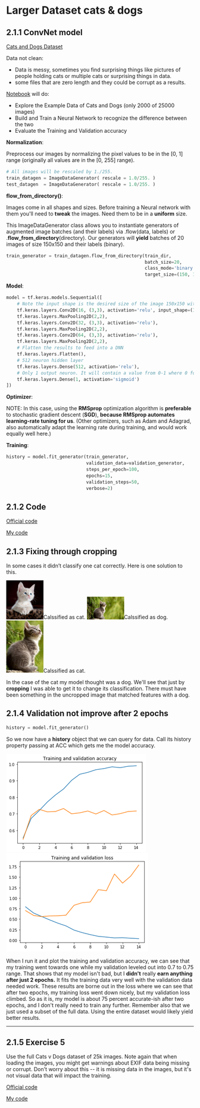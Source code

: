 # Larger Dataset cats & dogs

## 2.1.1 ConvNet model

[Cats and Dogs Dataset](https://www.kaggle.com/c/dogs-vs-cats)

Data not clean:
- Data is messy, sometimes you find surprising things like pictures of people holding cats or multiple cats or surprising things in data.
- some files that are zero length and they could be corrupt as a results.
  


[Notebook](./myExercise/Course_2_Part_4_Lesson_2_Notebook.ipynb) will do:
- Explore the Example Data of Cats and Dogs (only 2000 of 25000 images)
- Build and Train a Neural Network to recognize the difference between the two
- Evaluate the Training and Validation accuracy

**Normalization**:

Preprocess our images by normalizing the pixel values to be in the [0, 1] range (originally all values are in the [0, 255] range).
```python
# All images will be rescaled by 1./255.
train_datagen = ImageDataGenerator( rescale = 1.0/255. )
test_datagen  = ImageDataGenerator( rescale = 1.0/255. )
```

**flow_from_directory()**:

Images come in all shapes and sizes. Before training a Neural network with them you'll need to **tweak** the images. Need them to be in a **uniform** size.

This ImageDataGenerator class allows you to instantiate generators of augmented image batches (and their labels) via .flow(data, labels) or .**flow_from_directory**(directory). 
Our generators will **yield** batches of 20 images of size 150x150 and their labels (binary).

```python
train_generator = train_datagen.flow_from_directory(train_dir,
                                                    batch_size=20,
                                                    class_mode='binary',
                                                    target_size=(150, 150))  
```

**Model**:

```python
model = tf.keras.models.Sequential([
    # Note the input shape is the desired size of the image 150x150 with 3 bytes color
    tf.keras.layers.Conv2D(16, (3,3), activation='relu', input_shape=(150, 150, 3)),
    tf.keras.layers.MaxPooling2D(2,2),
    tf.keras.layers.Conv2D(32, (3,3), activation='relu'),
    tf.keras.layers.MaxPooling2D(2,2), 
    tf.keras.layers.Conv2D(64, (3,3), activation='relu'), 
    tf.keras.layers.MaxPooling2D(2,2),
    # Flatten the results to feed into a DNN
    tf.keras.layers.Flatten(), 
    # 512 neuron hidden layer
    tf.keras.layers.Dense(512, activation='relu'), 
    # Only 1 output neuron. It will contain a value from 0-1 where 0 for 1 class ('cats') and 1 for the other ('dogs')
    tf.keras.layers.Dense(1, activation='sigmoid')  
])
```

**Optimizer**:

NOTE: In this case, using the **RMSprop** optimization algorithm is **preferable** to stochastic gradient descent (**SGD**), **because RMSprop automates learning-rate tuning for us**. (Other optimizers, such as Adam and Adagrad, also automatically adapt the learning rate during training, and would work equally well here.)

**Training**:

```python
history = model.fit_generator(train_generator,
                              validation_data=validation_generator,
                              steps_per_epoch=100,
                              epochs=15,
                              validation_steps=50,
                              verbose=2)
```


## 2.1.2 Code
[Official code](https://colab.research.google.com/github/lmoroney/dlaicourse/blob/master/Course%202%20-%20Part%202%20-%20Lesson%202%20-%20Notebook.ipynb)

[My code](./myExercise/Course_2_Part_4_Lesson_2_Notebook.ipynb)



## 2.1.3 Fixing through cropping

In some cases it didn’t classify one cat correctly. Here is one solution to this.

<img src="./img2/kitty.jpg" width=100/>Calssified as cat.
<img src="./img2/cat1.jpg" width=100/>Calssified as dog.
<img src="./img2/cat2.jpg" width=100/>Calssified as cat.


In the case of the cat my model thought was a dog. We'll see that just by **cropping** I was able to get it to change its classification. There must have been something in the uncropped image that matched features with a dog.

## 2.1.4 Validation not improve after 2 epochs

```python
history = model.fit_generator()
```
So we now have a **history** object that we can query for data. Call its history property passing at ACC which gets me the model accuracy. 

<img src="./img2/trainingandvalidationaccuracyperepoch.png"/>
<img src="./img2/trainingandvalidationLOSSperepoch.png"/>

When I run it and plot the training and validation accuracy, we can see that my training went towards one while my validation leveled out into 0.7 to 0.75 range. That shows that my model isn't bad, but I **didn't** really **earn anything after just 2 epochs.** It fits the training data very well with the validation data needed work. These results are borne out in the loss where we can see that after two epochs, my training loss went down nicely, but my validation loss climbed. So as it is, my model is about 75 percent accurate-ish after two epochs, and I don't really need to train any further. Remember also that we just used a subset of the full data. Using the entire dataset would likely yield better results.

------

## 2.1.5 Exercise 5

Use the full Cats v Dogs dataset of 25k images. Note again that when loading the images, you might get warnings about EXIF data being missing or corrupt. Don't worry about this -- it is missing data in the images, but it's not visual data that will impact the training.

[Official code](./myExercise/Exercise_5_Answer.ipynb)

[My code](./myExercise/Exercise_5_Question.ipynb)